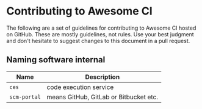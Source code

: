 # Contributing to Awesome CI

The following are a set of guidelines for contributing to Awesome CI hosted on GitHub. These are mostly guidelines, not rules. Use your best judgment and don't hesitate to suggest changes to this document in a pull request.

## Naming software internal

| Name         | Description                            |
| ------------ | -------------------------------------- |
| `ces`        | code execution service                 |
| `scm-portal` | means GitHub, GitLab or Bitbucket etc. |
